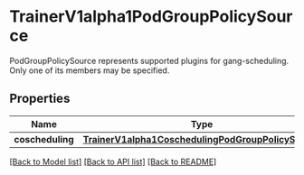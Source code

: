 # TrainerV1alpha1PodGroupPolicySource

PodGroupPolicySource represents supported plugins for gang-scheduling. Only one of its members may be specified.
## Properties
Name | Type | Description | Notes
------------ | ------------- | ------------- | -------------
**coscheduling** | [**TrainerV1alpha1CoschedulingPodGroupPolicySource**](TrainerV1alpha1CoschedulingPodGroupPolicySource.md) |  | [optional] 

[[Back to Model list]](../README.md#documentation-for-models) [[Back to API list]](../README.md#documentation-for-api-endpoints) [[Back to README]](../README.md)


